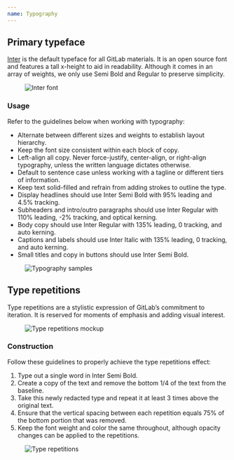 ```yaml
---
name: Typography
---
```


## Primary typeface

[Inter](https://fonts.google.com/specimen/Inter?preview.text=Inter&preview.text_type=custom&query=Inter) is the default typeface for all GitLab materials. It is an open source font and features a tall x-height to aid in readability. Although it comes in an array of weights, we only use Semi Bold and Regular to preserve simplicity.

<figure class="figure" role="figure" aria-label="Inter font">
  <img class="figure-img p-a-5 img-50" src="/img/brand/inter.gif" alt="Inter font" role="img" />
  <figcaption class="figure-caption"> </figcaption>
</figure>

### Usage

Refer to the guidelines below when working with typography:

- Alternate between different sizes and weights to establish layout hierarchy.
- Keep the font size consistent within each block of copy.
- Left-align all copy. Never force-justify, center-align, or right-align typography, unless the written language dictates otherwise.
- Default to sentence case unless working with a tagline or different tiers of information.
- Keep text solid-filled and refrain from adding strokes to outline the type.
- Display headlines should use Inter Semi Bold with 95% leading and 4.5% tracking.
- Subheaders and intro/outro paragraphs should use Inter Regular with 110% leading, -2% tracking, and optical kerning.
- Body copy should use Inter Regular with 135% leading, 0 tracking, and auto kerning.
- Captions and labels should use Inter Italic with 135% leading, 0 tracking, and auto kerning.
- Small titles and copy in buttons should use Inter Semi Bold.

<figure class="figure" role="figure" aria-label="Typography samples">
  <img class="figure-img p-a-5" src="/img/brand/typography.svg" alt="Typography samples" role="img" />
  <figcaption class="figure-caption"> </figcaption>
</figure>

## Type repetitions

Type repetitions are a stylistic expression of GitLab’s commitment to iteration. It is reserved for moments of emphasis and adding visual interest. 

<figure class="figure" role="figure" aria-label="Type repetitions mockup">
  <img class="figure-img p-a-5" src="/img/brand/devops-shirt-mockup.png" alt="Type repetitions mockup" role="img" />
  <figcaption class="figure-caption"> </figcaption>
</figure>

### Construction

Follow these guidelines to properly achieve the type repetitions effect:

1. Type out a single word in Inter Semi Bold.
1. Create a copy of the text and remove the bottom 1/4 of the text from the baseline.
1. Take this newly redacted type and repeat it at least 3 times above the original text.
1. Ensure that the vertical spacing between each repetition equals 75% of the bottom portion that was removed.
1. Keep the font weight and color the same throughout, although opacity changes can be applied to the repetitions.

<figure class="figure" role="figure" aria-label="Type repetitions">
  <img class="figure-img p-a-5" src="/img/brand/type-repetitions.svg" alt="Type repetitions" role="img" />
  <figcaption class="figure-caption"> </figcaption>
</figure>
